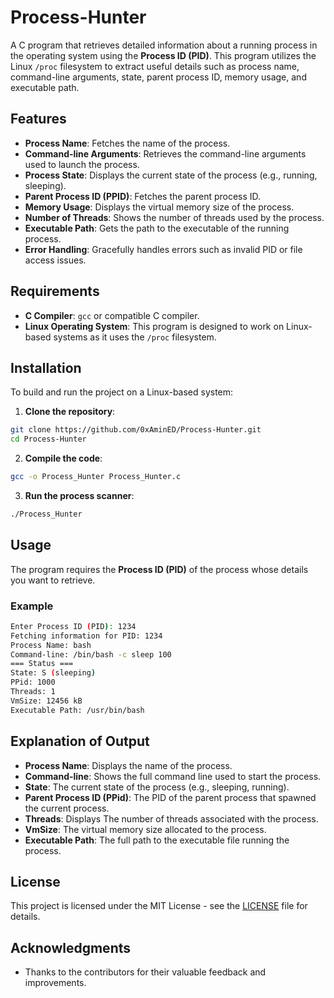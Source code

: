 # Process-Hunter

A C program that retrieves detailed information about a running process in the operating system using the **Process ID (PID)**. This program utilizes the Linux `/proc` filesystem to extract useful details such as process name, command-line arguments, state, parent process ID, memory usage, and executable path.

## Features

- **Process Name**: Fetches the name of the process.
- **Command-line Arguments**: Retrieves the command-line arguments used to launch the process.
- **Process State**: Displays the current state of the process (e.g., running, sleeping).
- **Parent Process ID (PPID)**: Fetches the parent process ID.
- **Memory Usage**: Displays the virtual memory size of the process.
- **Number of Threads**: Shows the number of threads used by the process.
- **Executable Path**: Gets the path to the executable of the running process.
- **Error Handling**: Gracefully handles errors such as invalid PID or file access issues.

## Requirements

- **C Compiler**: `gcc` or compatible C compiler.
- **Linux Operating System**: This program is designed to work on Linux-based systems as it uses the `/proc` filesystem.

## Installation

To build and run the project on a Linux-based system:

1. **Clone the repository**:
```bash
git clone https://github.com/0xAminED/Process-Hunter.git
cd Process-Hunter
```

2. **Compile the code**:
```bash
gcc -o Process_Hunter Process_Hunter.c
```
3. **Run the process scanner**:
```bash
./Process_Hunter
```

## Usage

The program requires the **Process ID (PID)** of the process whose details you want to retrieve.


### Example

```bash
Enter Process ID (PID): 1234
Fetching information for PID: 1234
Process Name: bash
Command-line: /bin/bash -c sleep 100
=== Status ===
State: S (sleeping)
PPid: 1000
Threads: 1
VmSize: 12456 kB
Executable Path: /usr/bin/bash
```


## Explanation of Output

- **Process Name**: Displays the name of the process.
- **Command-line**: Shows the full command line used to start the process.
- **State**: The current state of the process (e.g., sleeping, running).
- **Parent Process ID (PPid)**: The PID of the parent process that spawned the current process.
- **Threads**: Displays The number of threads associated with the process.
- **VmSize**: The virtual memory size allocated to the process.
- **Executable Path**: The full path to the executable file running the process.



## License

This project is licensed under the MIT License - see the [LICENSE](LICENSE) file for details.

## Acknowledgments

- Thanks to the contributors for their valuable feedback and improvements.







